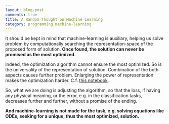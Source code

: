 ```yaml
---
layout: blog-post
comments: true
title: A Random Thought on Machine Learning
category: programming,machine-learning
---
```



It should be kept in mind that machine-learning is auxiliary, helping us solve problem by computationally searching the representation-space of the proposed form of solution. **Once found, the solution can never be promised as the most optimized.**

Indeed, the optimization algorithm cannot ensure the most optimized. So is the universality of the representation of solution. Combination of the both aspects causes further problem. Enlarging the power of representation makes the optimization harder. C.f. [this notebook](https://github.com/shuiruge/generative_models/blob/master/related_topics/Reusing%20Pre-trained%20Sub-graph.ipynb).

So, what we are doing is adjusting the algorithm, so that the loss, if having any physical meaning, or the error, e.g. in the classification tasks, decreases further and further, without a promise of the ending.

**And machine-learning is not made for the task, e.g. solving equations like ODEs, seeking for a unique, thus the most optimized, solution.**
